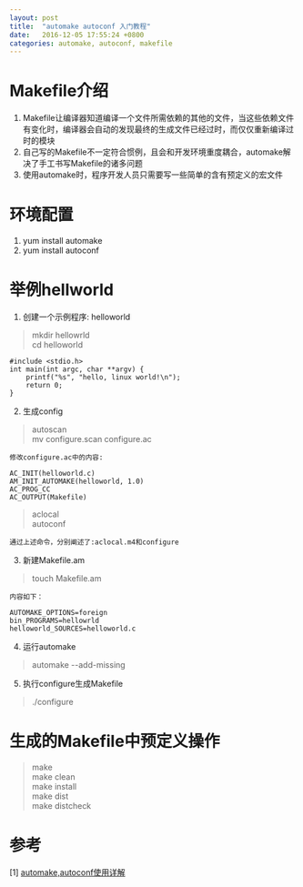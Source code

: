 ```yaml
---
layout: post
title:  "automake autoconf 入门教程"
date:   2016-12-05 17:55:24 +0800
categories: automake, autoconf, makefile
---
```

# Makefile介绍    
1. Makefile让编译器知道编译一个文件所需依赖的其他的文件，当这些依赖文件有变化时，编译器会自动的发现最终的生成文件已经过时，而仅仅重新编译过时的模块    
2. 自己写的Makefile不一定符合惯例，且会和开发环境重度耦合，automake解决了手工书写Makefile的诸多问题   
3. 使用automake时，程序开发人员只需要写一些简单的含有预定义的宏文件   

# 环境配置   
1. yum install automake    
2. yum install autoconf   

# 举例hellworld    

1. 创建一个示例程序: helloworld    
> mkdir hellowrld    
> cd helloworld    

```
#include <stdio.h>
int main(int argc, char **argv) {     
    printf("%s", "hello, linux world!\n");     
    return 0;
}    
```

2. 生成config   
> autoscan    
> mv configure.scan configure.ac    

    修改configure.ac中的内容:
```   
AC_INIT(helloworld.c)
AM_INIT_AUTOMAKE(helloworld, 1.0)    
AC_PROG_CC    
AC_OUTPUT(Makefile)   
```
> aclocal    
> autoconf   

    通过上述命令，分别阐述了:aclocal.m4和configure

3. 新建Makefile.am   
> touch Makefile.am   

    内容如下：   
```     
AUTOMAKE_OPTIONS=foreign    
bin_PROGRAMS=hellowrld   
helloworld_SOURCES=helloworld.c   
```

4. 运行automake     
> automake --add-missing    

5. 执行configure生成Makefile   
> ./configure   

# 生成的Makefile中预定义操作    
> make    
> make clean    
> make install   
> make dist   
> make distcheck   




# 参考   
[1] [automake,autoconf使用详解](http://www.laruence.com/2009/11/18/1154.html)   

